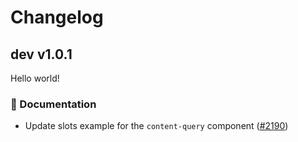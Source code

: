 # Changelog

## dev v1.0.1

Hello world!

### 📖 Documentation

- Update slots example for the `content-query` component ([#2190](https://github.com/nuxt/content/pull/2190))
